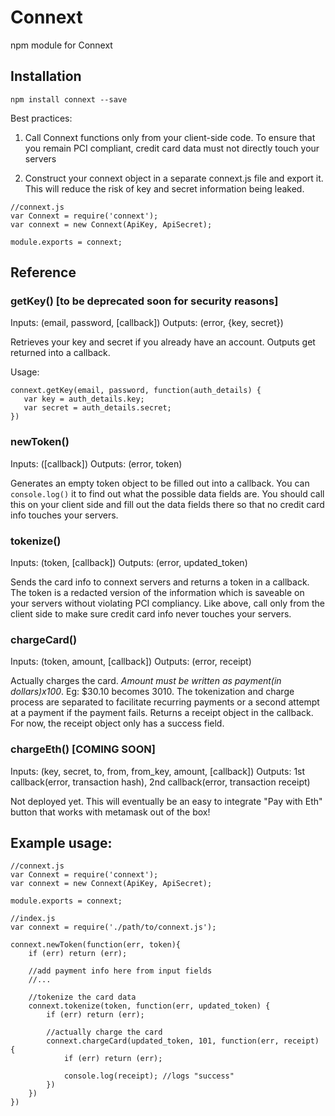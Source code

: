 # Connext
npm module for Connext

## Installation

`npm install connext --save`

Best practices:

1) Call Connext functions only from your client-side code. To ensure that you remain PCI compliant, credit card data must not directly touch your servers

2) Construct your connext object in a separate connext.js file and export it. This will reduce the risk of key and secret information being leaked.

```
//connext.js
var Connext = require('connext');
var connext = new Connext(ApiKey, ApiSecret);

module.exports = connext;
```

## Reference

### getKey() [to be deprecated soon for security reasons]

Inputs: (email, password, [callback])
Outputs: (error, {key, secret})

Retrieves your key and secret if you already have an account. Outputs get returned into a callback.

Usage:

```
connext.getKey(email, password, function(auth_details) {
   var key = auth_details.key;
   var secret = auth_details.secret;
}) 
```

### newToken()

Inputs: ([callback])
Outputs: (error, token)

Generates an empty token object to be filled out into a callback. You can ```console.log()``` it to find out what the possible data fields are. You should call this on your client side and fill out the data fields there so that no credit card info touches your servers.

### tokenize()

Inputs: (token, [callback])
Outputs: (error, updated_token)

Sends the card info to connext servers and returns a token in a callback. The token is a redacted version of the information which is saveable on your servers without violating PCI compliancy. Like above, call only from the client side to make sure credit card info never touches your servers.

### chargeCard()

Inputs: (token, amount, [callback])
Outputs: (error, receipt)

Actually charges the card. *Amount must be written as payment(in dollars)x100*. Eg: $30.10 becomes 3010. The tokenization and charge process are separated to facilitate recurring payments or a second attempt at a payment if the payment fails. Returns a receipt object in the callback. For now, the receipt object only has a success field.

### chargeEth() [COMING SOON]

Inputs: (key, secret, to, from, from_key, amount, [callback])
Outputs: 1st callback(error, transaction hash), 2nd callback(error, transaction receipt)

Not deployed yet. This will eventually be an easy to integrate "Pay with Eth" button that works with metamask out of the box! 

## Example usage:

```
//connext.js
var Connext = require('connext');
var connext = new Connext(ApiKey, ApiSecret);

module.exports = connext;

//index.js
var connext = require('./path/to/connext.js');

connext.newToken(function(err, token){
	if (err) return (err);
	
	//add payment info here from input fields
	//...
	
	//tokenize the card data
	connext.tokenize(token, function(err, updated_token) {
		if (err) return (err);
		
		//actually charge the card
		connext.chargeCard(updated_token, 101, function(err, receipt) {
			if (err) return (err);
			
			console.log(receipt); //logs "success"
		})
	})
})
```
